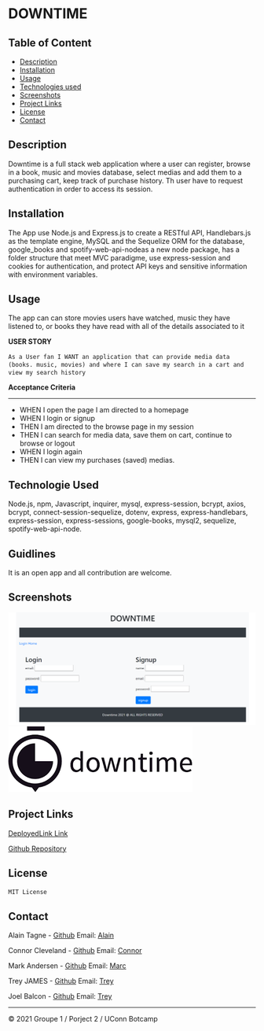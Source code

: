 # DOWNTIME

  ## Table of Content 

  * [Description](#descripton) 
  * [Installation](#installation) 
  * [Usage](#usage) 
  * [Technologies used](#technologies) 
  * [Screenshots](#screenschots) 
  * [Project Links](#guidlines) 
  * [License](#license) 
  * [Contact](#contact) 
    
## Description

  Downtime is a full stack web application where a user can register, browse in a book, music and movies database, select medias and add them to a purchasing cart, keep track of  purchase history. Th user have to request authentication in order to access its session.


## Installation
    
The App use Node.js and Express.js to create a RESTful API, Handlebars.js as the template engine, MySQL and the Sequelize ORM for the database, google_books and spotify-web-api-nodeas a new node package, has a folder structure that meet MVC paradigme, use express-session and cookies for authentication, and protect API keys and sensitive information with environment variables.
    
## Usage
    
The app can can store movies users have watched, music they have listened to, or books they have read with all of the details associated to it

**USER STORY**

```
As a User fan I WANT an application that can provide media data (books. music, movies) and where I can save my search in a cart and view my search history
```

**Acceptance Criteria**

---

- WHEN I open the page I am directed to a homepage
- WHEN I login or signup
- THEN I am directed to the browse page in my session
- THEN I can search for media data, save them on cart, continue to browse or logout
- WHEN I login again
- THEN I can view my purchases (saved) medias.

## Technologie Used

Node.js, npm, Javascript, inquirer, mysql, express-session, bcrypt, 
axios, bcrypt, connect-session-sequelize, dotenv, express, express-handlebars, express-session, express-sessions, google-books, mysql2, sequelize, spotify-web-api-node.
    
## Guidlines
    
It is an open app and all contribution are welcome.

## Screenshots

![homepage](/Public/Assets/Images/login-signup.png)
![homepage](/Public/Assets/Images/header.png)


## Project Links

[DeployedLink Link]()

[Github Repository](https://github.com/ConnorCleveland2002/Downtime)
    
## License
    
    MIT License
    
##  Contact
 
Alain Tagne - [Github](https://github.com/AlCharl88) Email: [Alain](mailto:alctagne@gmail.com) 

Connor Cleveland - [Github](https://github.com/ConnorCleveland2002) Email: [Connor](connorcleveland2002@gmail.com) 

Mark Andersen - [Github](https://github.com/MarkAndersen) Email: [Marc](mailto:MarkAndersen@gmail.com) 

Trey JAMES - [Github](https://github.com/tdjames20) Email: [Trey](mailto:tdjames@gmail.com) 

Joel Balcon - [Github](https://github.com/JoelBal) Email: [Trey](mailto:JoelBal@gmail.com) 


    

----

&copy; 2021 Groupe 1  / Porject 2 / UConn Botcamp